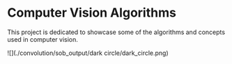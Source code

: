 # Computer Vision Algorithms

This project is dedicated to showcase some of the algorithms and concepts used in computer vision.

![](./convolution/sob_output/dark circle/dark_circle.png)
